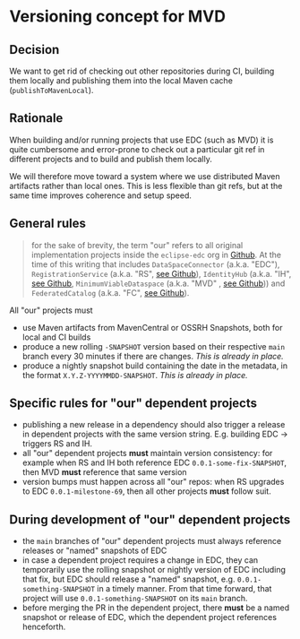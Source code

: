 # Versioning concept for MVD

## Decision

We want to get rid of checking out other repositories during CI, building them locally and publishing them into the
local Maven cache (`publishToMavenLocal`).

## Rationale

When building and/or running projects that use EDC (such as MVD) it is quite cumbersome and error-prone to check out a
particular git ref in different projects and to build and publish them locally.

We will therefore move toward a system where we use distributed Maven artifacts rather than local ones. This is less
flexible than git refs, but at the same time improves coherence and setup speed.

## General rules

> for the sake of brevity, the term "our" refers to all original implementation projects inside the
`eclipse-edc` org in [Github](https://github.com/eclipse-edc/). At the time of this
> writing that includes `DataSpaceConnector` (a.k.a. "EDC"),
`RegistrationService` (a.k.a. "RS", [see Github](https://github.com/eclipse-edc/RegistrationService)),
`IdentityHub` (a.k.a. "IH", [see Github](https://github.com/eclipse-edc/IdentityHub),
`MinimumViableDataspace` (a.k.a. "MVD"
> , [see Github](https://github.com/eclipse-edc/MinimumViableDataspace))) and `FederatedCatalog` (a.k.a.
"FC", [see Github](https://github.com/eclipse-edc/FederatedCatalog)).

All "our" projects must

- use Maven artifacts from MavenCentral or OSSRH Snapshots, both for local and CI builds
- produce a new rolling `-SNAPSHOT` version based on their respective `main` branch every 30 minutes if there are
  changes. _This is already in place._
- produce a nightly snapshot build containing the date in the metadata, in the format `X.Y.Z-YYYYMMDD-SNAPSHOT`. _This
  is already in place._

## Specific rules for "our" dependent projects

- publishing a new release in a dependency should also trigger a release in dependent projects with the same version
  string. E.g. building EDC -> triggers RS and IH.
- all "our" dependent projects **must** maintain version consistency: for example when RS and IH both reference
  EDC `0.0.1-some-fix-SNAPSHOT`, then MVD **must** reference that same version
- version bumps must happen across all "our" repos: when RS upgrades to EDC `0.0.1-milestone-69`, then all other
  projects **must** follow suit.

## During development of "our" dependent projects

- the `main` branches of "our" dependent projects must always reference releases or "named" snapshots of EDC
- in case a dependent project requires a change in EDC, they can temporarily use the rolling snapshot or nightly version
  of EDC including that fix, but EDC should release a "named" snapshot, e.g. `0.0.1-something-SNAPSHOT` in a timely
  manner. From that time forward, that project will use `0.0.1-something-SNAPSHOT` on its `main` branch.
- before merging the PR in the dependent project, there **must** be a named snapshot or release of EDC, which the
  dependent project references henceforth.
